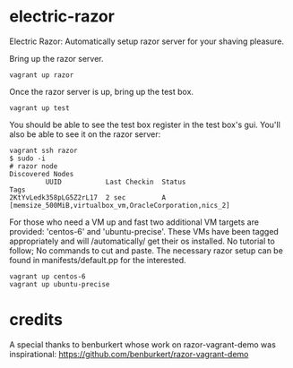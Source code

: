 electric-razor
==============

Electric Razor: Automatically setup razor server for your shaving pleasure.

Bring up the razor server.

    vagrant up razor

Once the razor server is up, bring up the test box.

    vagrant up test

You should be able to see the test box register in the test box's gui. You'll
also be able to see it on the razor server:

    vagrant ssh razor
    $ sudo -i
    # razor node
    Discovered Nodes
             UUID           Last Checkin  Status                           Tags                            
    2KtYvLedk358pLG5Z2rL17  2 sec         A       [memsize_500MiB,virtualbox_vm,OracleCorporation,nics_2]  

For those who need a VM up and fast two additional VM targets are provided:
'centos-6' and 'ubuntu-precise'. These VMs have been tagged appropriately and
will /automatically/ get their os installed. No tutorial to follow; No
commands to cut and paste. The necessary razor setup can be found in
manifests/default.pp for the interested.

    vagrant up centos-6
    vagrant up ubuntu-precise

credits
=======

A special thanks to benburkert whose work on razor-vagrant-demo was
inspirational: https://github.com/benburkert/razor-vagrant-demo
